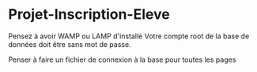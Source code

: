 # Projet-Inscription-Eleve


Pensez à avoir WAMP ou LAMP d'installé
Votre compte root de la base de données doit être sans mot de passe.

Penser à faire un fichier de connexion à la base pour toutes les pages
